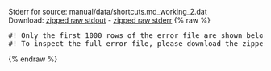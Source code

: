Stderr for source:  manual/data/shortcuts.md_working_2.dat   
Download: [zipped raw stdout](shortcuts.md_working_2.dat.plumed_master.stdout.txt.zip) - [zipped raw stderr](shortcuts.md_working_2.dat.plumed_master.stderr.txt.zip) 
{% raw %}
<pre>
#! Only the first 1000 rows of the error file are shown below
#! To inspect the full error file, please download the zipped raw stderr file above
</pre>
{% endraw %}
